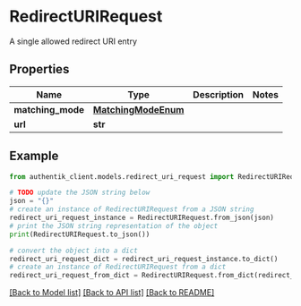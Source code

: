 # RedirectURIRequest

A single allowed redirect URI entry

## Properties

Name | Type | Description | Notes
------------ | ------------- | ------------- | -------------
**matching_mode** | [**MatchingModeEnum**](MatchingModeEnum.md) |  | 
**url** | **str** |  | 

## Example

```python
from authentik_client.models.redirect_uri_request import RedirectURIRequest

# TODO update the JSON string below
json = "{}"
# create an instance of RedirectURIRequest from a JSON string
redirect_uri_request_instance = RedirectURIRequest.from_json(json)
# print the JSON string representation of the object
print(RedirectURIRequest.to_json())

# convert the object into a dict
redirect_uri_request_dict = redirect_uri_request_instance.to_dict()
# create an instance of RedirectURIRequest from a dict
redirect_uri_request_from_dict = RedirectURIRequest.from_dict(redirect_uri_request_dict)
```
[[Back to Model list]](../README.md#documentation-for-models) [[Back to API list]](../README.md#documentation-for-api-endpoints) [[Back to README]](../README.md)


